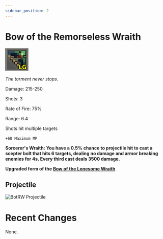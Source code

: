 ```yaml
---
sidebar_position: 2
---
```


# Bow of the Remorseless Wraith

![BotRW](https://raw.githubusercontent.com/Terracidal/Gifs/refs/heads/main/Bow%20of%20the%20Remorseless%20Wraith.png)

<i>The torment never stops.</i>


Damage: 215-250

Shots: 3

Rate of Fire: 75%

Range: 6.4

Shots hit multiple targets

    +60 Maximum MP
    
**Sorcerer's Wraith: You have a 0.5% chance to projectile hit to cast a scepter bolt that hits 6 targets, dealing no damage and armor breaking enemies for 4s. Every third cast deals 3500 damage.**



**Upgraded form of the [Bow of the Lonesome Wraith](https://wiki.valorserver.com/docs/items/weapons/bows/ut/bow_of_the_lonesome_wraith)**



## Projectile

![BotRW Projectile](https://raw.githubusercontent.com/Terracidal/Gifs/refs/heads/main/9fl518.gif)


# Recent Changes
None.
